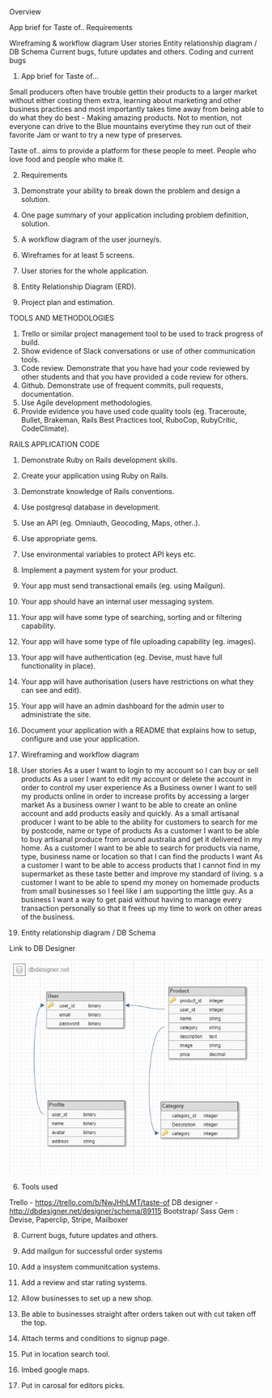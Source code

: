 Overview

App brief for Taste of..
Requirements

Wireframing & workflow diagram
User stories
Entity relationship diagram / DB Schema
Current bugs, future updates and others.
Coding and current bugs

1. App brief for Taste of...

Small producers often have trouble gettin their products to a larger market without either costing them extra, learning about marketing and other business practices and most importantly takes time away from being able to do what they do best - Making amazing products. 
Not to mention, not everyone can drive to the Blue mountains everytime they run out of their favorite Jam or want to try a new type of preserves. 

Taste of.. aims to provide a platform for these people to meet. People who love food and people who make it. 

2. Requirements

1. Demonstrate your ability to break down the problem and design a solution.
2. One page summary of your application including problem definition, solution.
3. A workflow diagram of the user journey/s.
4. Wireframes for at least 5 screens.
5. User stories for the whole application.
6. Entity Relationship Diagram (ERD).
7. Project plan and estimation.

TOOLS AND METHODOLOGIES
1. Trello or similar project management tool to be used to track progress of build.
2. Show evidence of Slack conversations or use of other communication tools.
3. Code review. Demonstrate that you have had your code reviewed by other students and that you have provided a code review for others.
4. Github. Demonstrate use of frequent commits, pull requests, documentation.
5. Use Agile development methodologies.
6. Provide evidence you have used code quality tools (eg. Traceroute, Bullet, Brakeman, Rails Best Practices tool, RuboCop, RubyCritic, CodeClimate).

RAILS APPLICATION CODE
1. Demonstrate Ruby on Rails development skills.
2. Create your application using Ruby on Rails.
3. Demonstrate knowledge of Rails conventions.
4. Use postgresql database in development.
5. Use an API (eg. Omniauth, Geocoding, Maps, other..).
6. Use appropriate gems.
7. Use environmental variables to protect API keys etc.
8. Implement a payment system for your product.
9. Your app must send transactional emails (eg. using Mailgun).
10. Your app should have an internal user messaging system.
11. Your app will have some type of searching, sorting and or filtering capability.
12. Your app will have some type of file uploading capability (eg. images).
13. Your app will have authentication (eg. Devise, must have full functionality in place).
14. Your app will have authorisation (users have restrictions on what they can see and edit).
15. Your app will have an admin dashboard for the admin user to administrate the site.
16. Document your application with a README that explains how to setup, configure and use your application.

3. Wireframing and workflow diagram



4. User stories
As a user I want to login to my account so I can buy or sell products
As a user I want to edit my account or delete the account in order to control my user experience
As a Business owner I want to sell my products online in order to increase profits by accessing a larger market
As a business owner I want to be able to create an online account and add products easily and quickly.
As a small artisanal producer I want to be able to the ability for customers to search for me by postcode, name or type of products
As a customer I want to be able to buy artisanal produce from around australia and get it delivered in my home.
As a customer I want to be able to search for products via name, type, business name or location so that I can find the products I want
As a customer I want to be able to access products that I cannot find in my supermarket as these taste better and improve my standard of living.
s a customer I want to be able to spend my money on homemade products from small businesses so I feel like I am supporting the little guy.
As a business I want a way to get paid without having to manage every transaction personally so that it frees up my time to work on other areas of the business.
5. Entity relationship diagram / DB Schema

Link to DB Designer

![db designer](https://github.com/Cathy93/Local/blob/master/app/assets/images/db%20designer.png)

6. Tools used

Trello - https://trello.com/b/NwJHhLMT/taste-of
DB designer - http://dbdesigner.net/designer/schema/89115
Bootstrap/ Sass 
Gem : Devise, Paperclip, Stripe, Mailboxer

8. Current bugs, future updates and others.

1. Add mailgun for successful order systems 
2. Add a insystem communitcation systems. 
3. Add a review and star rating systems. 
4. Allow businesses to set up a new shop. 
5. Be able to businesses straight after orders taken out with cut taken off the top. 
6. Attach terms and conditions to signup page. 
7. Put in location search tool. 
8. Imbed google maps. 
9. Put in carosal for editors picks. 
